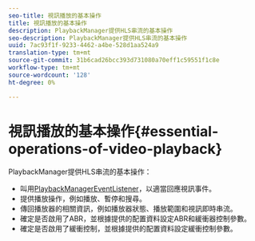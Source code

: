 ```yaml
---
seo-title: 視訊播放的基本操作
title: 視訊播放的基本操作
description: PlaybackManager提供HLS串流的基本操作
seo-description: PlaybackManager提供HLS串流的基本操作
uuid: 7ac93f1f-9233-4462-a4be-528d1aa524a9
translation-type: tm+mt
source-git-commit: 31b6cad26bcc393d731080a70eff1c59551f1c8e
workflow-type: tm+mt
source-wordcount: '128'
ht-degree: 0%

---
```



# 視訊播放的基本操作{#essential-operations-of-video-playback}

PlaybackManager提供HLS串流的基本操作：

* 叫用[PlaybackManagerEventListener](https://help.adobe.com/en_US/primetime/api/reference_implementation/android/javadoc/com/adobe/primetime/reference/manager/PlaybackManager.PlaybackManagerEventListener.html)，以適當回應視訊事件。
* 提供播放操作，例如播放、暫停和搜尋。
* 傳回播放器的相關資訊，例如播放器狀態、播放範圍和視訊即時串流。
* 確定是否啟用了ABR，並根據提供的配置資料設定ABR和緩衝器控制參數。
* 確定是否啟用了緩衝控制，並根據提供的配置資料設定緩衝控制參數。